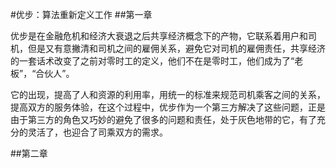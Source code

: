 #优步：算法重新定义工作
##第一章

 优步是在金融危机和经济大衰退之后共享经济概念下的产物，它联系着用户和司机，但是又有意撇清和司机之间的雇佣关系，避免它对司机的雇佣责任，共享经济的一套话术改变了之前对零时工的定义，他们不在是零时工，他们成为了“老板”，“合伙人”。

 它的出现，提高了人和资源的利用率，用统一的标准来规范司机乘客之间的关系，提高双方的服务体验，在这个过程中，优步作为一个第三方解决了这些问题，正是由于第三方的角色又巧妙的避免了很多的问题和责任，处于灰色地带的它，有了充分的灵活了，也迎合了司乘双方的需求。

##第二章